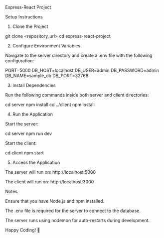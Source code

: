 Express-React Project

Setup Instructions

1. Clone the Project

git clone <repository_url>
cd express-react-project

2. Configure Environment Variables

Navigate to the server directory and create a .env file with the following configuration:

PORT=5000
DB_HOST=localhost
DB_USER=admin
DB_PASSWORD=admin
DB_NAME=sample_db
DB_PORT=32768

3. Install Dependencies

Run the following commands inside both server and client directories:

cd server
npm install
cd ../client
npm install

4. Run the Application

Start the server:

cd server
npm run dev

Start the client:

cd client
npm start

5. Access the Application

The server will run on: http://localhost:5000

The client will run on: http://localhost:3000

Notes

Ensure that you have Node.js and npm installed.

The .env file is required for the server to connect to the database.

The server runs using nodemon for auto-restarts during development.

Happy Coding! 🚀

